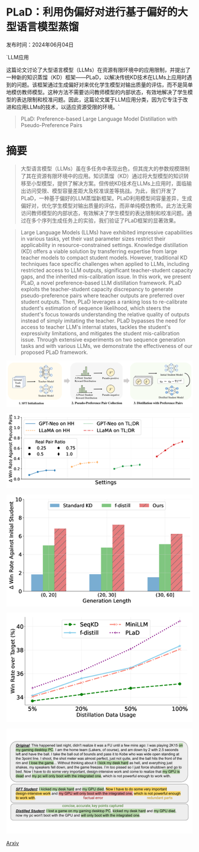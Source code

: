 # PLaD：利用伪偏好对进行基于偏好的大型语言模型蒸馏

发布时间：2024年06月04日

`LLM应用

这篇论文讨论了大型语言模型（LLMs）在资源有限环境中的应用限制，并提出了一种新的知识蒸馏（KD）框架——PLaD，以解决传统KD技术在LLMs上应用时遇到的问题。该框架通过生成偏好对来优化学生模型对输出质量的评估，而不是简单地模仿教师模型。这种方法不需要访问教师模型的内部状态，有效地解决了学生模型的表达限制和校准问题。因此，这篇论文属于LLM应用分类，因为它专注于改进和应用LLMs的技术，以适应资源受限的环境。`

> PLaD: Preference-based Large Language Model Distillation with Pseudo-Preference Pairs

# 摘要

> 大型语言模型（LLMs）虽在多任务中表现出色，但其庞大的参数规模限制了其在资源有限环境中的应用。知识蒸馏（KD）通过将大型模型的知识转移至小型模型，提供了解决方案。但传统KD技术在LLMs上应用时，面临输出访问受限、模型容量差距大及校准误差等挑战。为此，我们开发了PLaD，一种基于偏好的LLM蒸馏新框架。PLaD利用模型间容量差异，生成偏好对，优化学生模型对输出质量的评估，而非单纯模仿教师。此方法无需访问教师模型的内部状态，有效解决了学生模型的表达限制和校准问题。通过在多个序列生成任务上的实验，我们验证了PLaD框架的显著效果。

> Large Language Models (LLMs) have exhibited impressive capabilities in various tasks, yet their vast parameter sizes restrict their applicability in resource-constrained settings. Knowledge distillation (KD) offers a viable solution by transferring expertise from large teacher models to compact student models. However, traditional KD techniques face specific challenges when applied to LLMs, including restricted access to LLM outputs, significant teacher-student capacity gaps, and the inherited mis-calibration issue. In this work, we present PLaD, a novel preference-based LLM distillation framework. PLaD exploits the teacher-student capacity discrepancy to generate pseudo-preference pairs where teacher outputs are preferred over student outputs. Then, PLaD leverages a ranking loss to re-calibrate student's estimation of sequence likelihood, which steers the student's focus towards understanding the relative quality of outputs instead of simply imitating the teacher. PLaD bypasses the need for access to teacher LLM's internal states, tackles the student's expressivity limitations, and mitigates the student mis-calibration issue. Through extensive experiments on two sequence generation tasks and with various LLMs, we demonstrate the effectiveness of our proposed PLaD framework.

![PLaD：利用伪偏好对进行基于偏好的大型语言模型蒸馏](../../../paper_images/2406.02886/x1.png)

![PLaD：利用伪偏好对进行基于偏好的大型语言模型蒸馏](../../../paper_images/2406.02886/x2.png)

![PLaD：利用伪偏好对进行基于偏好的大型语言模型蒸馏](../../../paper_images/2406.02886/x3.png)

![PLaD：利用伪偏好对进行基于偏好的大型语言模型蒸馏](../../../paper_images/2406.02886/x4.png)

![PLaD：利用伪偏好对进行基于偏好的大型语言模型蒸馏](../../../paper_images/2406.02886/x5.png)

[Arxiv](https://arxiv.org/abs/2406.02886)